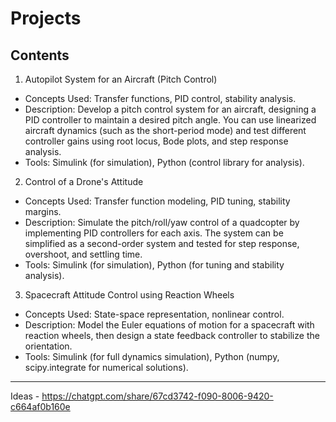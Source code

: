 # Projects 

## Contents 

1.  Autopilot System for an Aircraft (Pitch Control)
  - Concepts Used: Transfer functions, PID control, stability analysis.
  - Description: Develop a pitch control system for an aircraft, designing a PID controller to maintain a desired pitch angle. You can use linearized aircraft dynamics (such as the short-period mode) and test different controller gains using root locus, Bode plots, and step response analysis.
  - Tools: Simulink (for simulation), Python (control library for analysis).

2. Control of a Drone's Attitude
  - Concepts Used: Transfer function modeling, PID tuning, stability margins.
  - Description: Simulate the pitch/roll/yaw control of a quadcopter by implementing PID controllers for each axis. The system can be simplified as a second-order system and tested for step response, overshoot, and settling time.
  - Tools: Simulink (for simulation), Python (for tuning and stability analysis).

3. Spacecraft Attitude Control using Reaction Wheels
  - Concepts Used: State-space representation, nonlinear control.
  - Description: Model the Euler equations of motion for a spacecraft with reaction wheels, then design a state feedback controller to stabilize the orientation.
  - Tools: Simulink (for full dynamics simulation), Python (numpy, scipy.integrate for numerical solutions).

----
Ideas - https://chatgpt.com/share/67cd3742-f090-8006-9420-c664af0b160e
